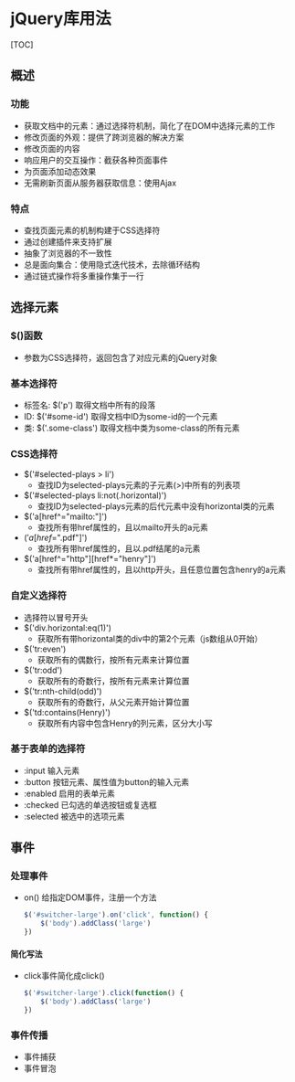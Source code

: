 

# jQuery库用法


[TOC]


## 概述

### 功能
* 获取文档中的元素：通过选择符机制，简化了在DOM中选择元素的工作
* 修改页面的外观：提供了跨浏览器的解决方案
* 修改页面的内容
* 响应用户的交互操作：截获各种页面事件
* 为页面添加动态效果
* 无需刷新页面从服务器获取信息：使用Ajax

### 特点
* 查找页面元素的机制构建于CSS选择符
* 通过创建插件来支持扩展
* 抽象了浏览器的不一致性
* 总是面向集合：使用隐式迭代技术，去除循环结构
* 通过链式操作将多重操作集于一行


## 选择元素

### $()函数
* 参数为CSS选择符，返回包含了对应元素的jQuery对象

### 基本选择符
* 标签名:  $('p')  取得文档中所有的段落
* ID: $('#some-id') 取得文档中ID为some-id的一个元素
* 类: $('.some-class') 取得文档中类为some-class的所有元素

### CSS选择符
* $('#selected-plays > li') 
    * 查找ID为selected-plays元素的子元素(>)中所有的列表项
* $('#selected-plays li:not(.horizontal)') 
    * 查找ID为selected-plays元素的后代元素中没有horizontal类的元素
* $('a[href^="mailto:"]') 
    * 查找所有带href属性的，且以mailto开头的a元素
* $('a[href$=".pdf"]') 
    * 查找所有带href属性的，且以.pdf结尾的a元素
* $('a[href^="http"][href*="henry"]')
    * 查找所有带href属性的，且以http开头，且任意位置包含henry的a元素

### 自定义选择符
* 选择符以冒号开头
* $('div.horizontal:eq(1)')
    * 获取所有带horizontal类的div中的第2个元素（js数组从0开始）
* $('tr:even')
    * 获取所有的偶数行，按所有元素来计算位置
* $('tr:odd')
    * 获取所有的奇数行，按所有元素来计算位置
* $('tr:nth-child(odd)')
    * 获取所有的奇数行，从父元素开始计算位置
* $('td:contains(Henry)')
    * 获取所有内容中包含Henry的列元素，区分大小写


### 基于表单的选择符
* :input 输入元素
* :button 按钮元素、属性值为button的输入元素
* :enabled 启用的表单元素
* :checked 已勾选的单选按钮或复选框
* :selected 被选中的选项元素



## 事件

### 处理事件
* on() 给指定DOM事件，注册一个方法
    ```js
    $('#switcher-large').on('click', function() {
        $('body').addClass('large')
    })
    ```

#### 简化写法
* click事件简化成click()
    ```js
    $('#switcher-large').click(function() {
        $('body').addClass('large')
    })
    ```

### 事件传播
* 事件捕获
* 事件冒泡
